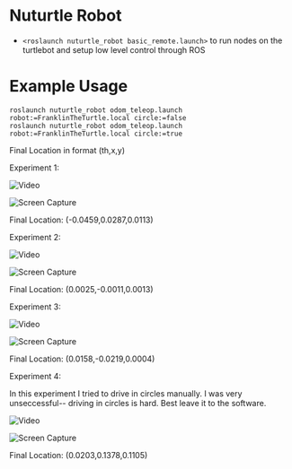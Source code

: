# Nuturtle Robot
* `<roslaunch nuturtle_robot basic_remote.launch>` to run nodes on the turtlebot
and setup low level control through ROS
# Example Usage
```
roslaunch nuturtle_robot odom_teleop.launch robot:=FranklinTheTurtle.local circle:=false
roslaunch nuturtle_robot odom_teleop.launch robot:=FranklinTheTurtle.local circle:=true
```

Final Location in format (th,x,y)

Experiment 1:

![Video](https://drive.google.com/uc?export=view&id=1G5f7t2TROddBYKYC4nAr3XS98TP48JIc)

![Screen Capture](https://drive.google.com/uc?expert=view&id=1U-PW0LDYVcQC6YnxOTa1a93SxeG1S2ds)


Final Location: (-0.0459,0.0287,0.0113)


Experiment 2:

![Video](https://drive.google.com/uc?export=view&id=1L2w76aoJRhgfUcVFXyzWBRBePrsNfkvL)

![Screen Capture](https://drive.google.com/uc?export=view&id=1RcUBjRK_J_VyxNtB4ZMG0LOEKA5v0ss7)

Final Location: (0.0025,-0.0011,0.0013)


Experiment 3:

![Video](https://drive.google.com/uc?export=view&id=1nOc-BzaVfCCQev37koYSX3fmLvrWme38)

![Screen Capture](https://drive.google.com/uc?export=view&id=17JNR4s0pC8VR8kCKUkX7Bvw5-gIqXRyo)

Final Location: (0.0158,-0.0219,0.0004)


Experiment 4:

In this experiment I tried to drive in circles manually. I was very unseccessful-- driving in circles is hard.
Best leave it to the software.

![Video](https://drive.google.com/uc?export=view&id=1e6_uEF-2goA1eQsf5_WwahHlRK5Qhz2Y)

![Screen Capture](https://drive.google.com/uc?export=view&id=1Jnu0Mzg6Y9QURchKUGiaHaDI5FIF9TyQ)

Final Location: (0.0203,0.1378,0.1105)
